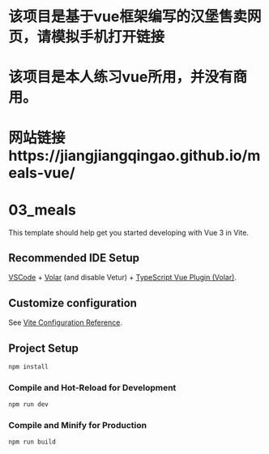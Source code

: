 # 该项目是基于vue框架编写的汉堡售卖网页，请模拟手机打开链接
# 该项目是本人练习vue所用，并没有商用。
# 网站链接https://jiangjiangqingao.github.io/meals-vue/
# 03_meals

This template should help get you started developing with Vue 3 in Vite.

## Recommended IDE Setup

[VSCode](https://code.visualstudio.com/) + [Volar](https://marketplace.visualstudio.com/items?itemName=Vue.volar) (and disable Vetur) + [TypeScript Vue Plugin (Volar)](https://marketplace.visualstudio.com/items?itemName=Vue.vscode-typescript-vue-plugin).

## Customize configuration

See [Vite Configuration Reference](https://vitejs.dev/config/).

## Project Setup

```sh
npm install
```

### Compile and Hot-Reload for Development

```sh
npm run dev
```

### Compile and Minify for Production

```sh
npm run build
```
